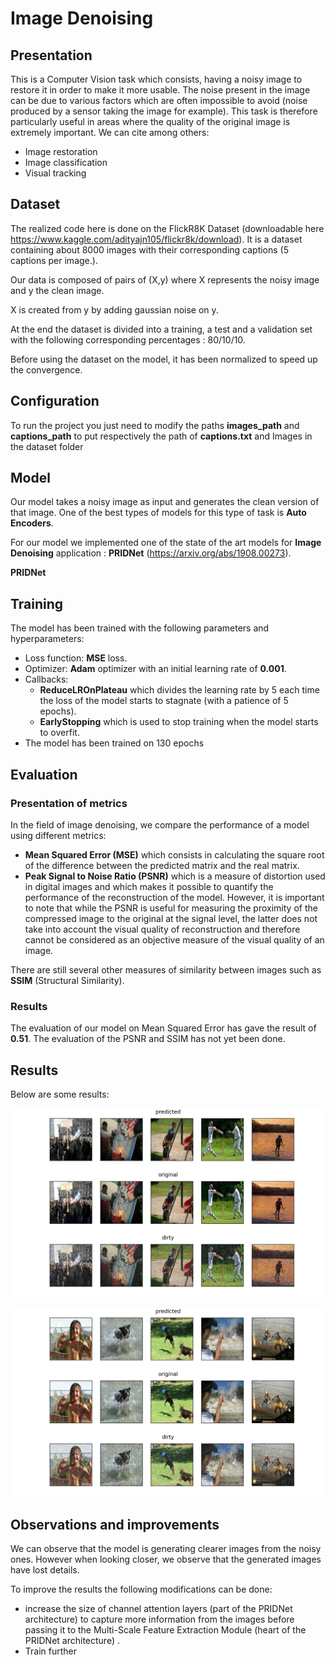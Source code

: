 # Image Denoising

## Presentation

This is a Computer Vision task which consists, having a noisy image to restore it in order to make it more usable. The noise present in the image can be due to various factors which are often impossible to avoid (noise produced by a sensor taking the image for example). This task is therefore particularly useful in areas where the quality of the original image is extremely important. We can cite among others:

* Image restoration
* Image classification
* Visual tracking

## Dataset

The realized code here is done on the FlickR8K Dataset (downloadable here https://www.kaggle.com/adityajn105/flickr8k/download). It is a dataset containing about 8000 images with their corresponding captions (5 captions per image.).

Our data is composed of pairs of (X,y) where X represents the noisy image and y the clean image.

X is created from y by adding gaussian noise on y.

At the end the dataset is divided into a training, a test and a validation set with the following corresponding percentages : 80/10/10.

Before using the dataset on the model, it has been normalized to speed up the convergence.

## Configuration

To run the project you just need to modify the paths **images_path** and **captions_path** to put respectively the path of **captions.txt**  and Images in the dataset folder

## Model

Our model takes a noisy image as input and generates the clean version of that image. One of the best types of models for this type of task is **Auto Encoders**.

For our model we implemented one of the state of the art models for **Image Denoising** application : **PRIDNet** (https://arxiv.org/abs/1908.00273).

**PRIDNet** 

## Training

The model has been trained with the following parameters and hyperparameters:

* Loss function: **MSE** loss.
* Optimizer: **Adam** optimizer with an initial learning rate of **0.001**.
* Callbacks:
  * **ReduceLROnPlateau** which divides the learning rate by 5 each time the loss of the model starts to stagnate (with a patience of 5 epochs).
  * **EarlyStopping** which is used to stop training when the model starts to overfit.
* The model has been trained on 130 epochs

## Evaluation

### Presentation of metrics

In the field of image denoising, we compare the performance of a model using different metrics:

* **Mean Squared Error (MSE)** which consists in calculating the square root of the difference between the predicted matrix and the real matrix.
* **Peak Signal to Noise Ratio (PSNR)** which is a measure of distortion used in digital images and which makes it possible to quantify the performance of the reconstruction of the model. However, it is important to note that while the PSNR is useful for measuring the proximity of the compressed image to the original at the signal level, the latter does not take into account the visual quality of reconstruction and therefore cannot be considered as an objective measure of the visual quality of an image.

There are still several other measures of similarity between images such as **SSIM** (Structural Similarity).

### Results

The evaluation of our model on Mean Squared Error has gave the result of **0.51**. The evaluation of the PSNR and SSIM has not yet been done.



## Results

Below are some results:

![1632370575](imgs/1632370575.png)

![1632370582](imgs/1632370582.png)

## Observations and improvements

We can observe that the model is generating clearer images from the noisy ones. However when looking closer, we observe that the generated images have lost details.

To improve the results the following modifications can be done:

* increase the size of channel attention layers (part of the PRIDNet architecture) to capture more information from the images before passing it to the Multi-Scale Feature Extraction Module (heart of the PRIDNet architecture) .
* Train further